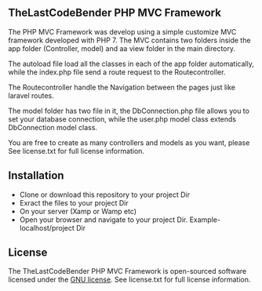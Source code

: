 
##	TheLastCodeBender PHP MVC Framework

The PHP MVC Framework was develop using a simple customize MVC framework developed with PHP 7.
The MVC contains two folders inside the app folder (Controller, model) and aa view folder in the main directory.

The autoload file load all the classes in each of the app folder automatically, while the index.php file send a route request to the Routecontroller. 

The Routecontroller handle the Navigation between the pages just like laravel routes.  

The model folder has two file in it, the DbConnection.php file allows you to set your database connection, while the user.php model class extends DbConnection model class.

You are free to create as many controllers and models as you want, please See license.txt for full license information.

## Installation

- Clone or download this repository to your project Dir
- Exract the files to your project Dir
- On your server (Xamp or Wamp etc)
- Open your browser and navigate to your project Dir. Example- localhost/project Dir

## License

The TheLastCodeBender PHP MVC Framework is open-sourced software licensed under the [GNU license](https://en.wikipedia.org/wiki/GNU_General_Public_License). See license.txt for full license information.